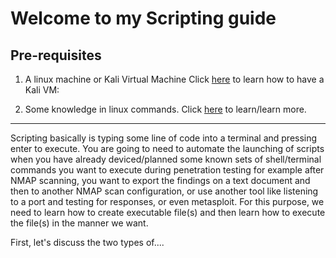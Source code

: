 # Welcome to my Scripting guide

## Pre-requisites

1. A linux machine or Kali Virtual Machine Click [here](https://github.com/jccatilo/cybersecurity/tree/main/Installing%20Kali%20virtual%20machine) to learn how to have a Kali VM:

2. Some knowledge in linux commands. Click [here](https://www.linuxjourney.com) to learn/learn more.

---

Scripting basically is typing some line of code into a terminal and pressing enter to execute. 
You are going to need to automate the launching of scripts when you have already deviced/planned some known sets of shell/terminal commands you want to execute during penetration testing for example after NMAP scanning, you want to export the findings on a text document and then to another NMAP scan configuration, or use another tool like listening to a port and testing for responses, or even metasploit. For this purpose, we need to learn how to create executable file(s) and then learn how to execute the file(s) in the manner we want.

First, let's discuss the  two types of....


